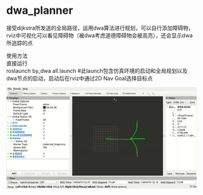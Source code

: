 # dwa_planner
接受dijkstra所发送的全局路径，运用dwa算法进行规划，可以自行添加障碍物，rviz中可视化可以看见障碍物（被dwa考虑道德障碍物会被高亮），还会显示dwa所追踪的点<br>

使用方法<br>
直接运行<br>
roslaunch by_dwa all.launch     #此launch包含仿真环境的启动和全局规划以及dwa节点的启动，启动后在rviz中通过2D Nav Goal选择目标点

![image](https://github.com/bydsg/dwa_planner/blob/main/pic/%E5%B1%8F%E5%B9%95%E5%BD%95%E5%83%8F%202023-06-04%2019%2029%2021.gif)
